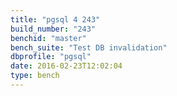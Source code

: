 ```yaml
---
title: "pgsql 4 243"
build_number: "243"
benchid: "master"
bench_suite: "Test DB invalidation"
dbprofile: "pgsql"
date: 2016-02-23T12:02:04
type: bench
---
```

